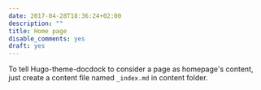 ```yaml
---
date: 2017-04-28T18:36:24+02:00
description: ""
title: Home page
disable_comments: yes
draft: yes
---
```


To tell Hugo-theme-docdock to consider a page as homepage's content, just create a content file named `_index.md` in content folder.

